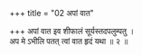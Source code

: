 +++
title = "02 अपां वात"

+++
अपां वात इव शीफालं सूर्यस्तदपलुम्पतु ।  
अप मे ऽभीलि पतत् त्वां वात हृदं यथा ॥ २ ॥